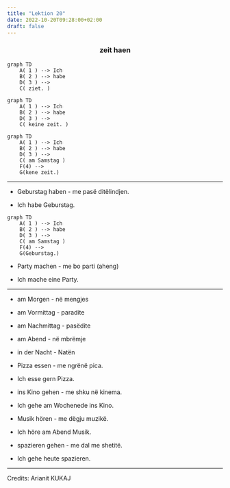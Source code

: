 ```yaml
---
title: "Lektion 20"
date: 2022-10-20T09:28:00+02:00
draft: false
---
```


### <center>zeit haen</center>

```mermaid
graph TD
    A( 1 ) --> Ich
    B( 2 ) --> habe
    D( 3 ) -->
    C( ziet. )
```

```mermaid
graph TD
    A( 1 ) --> Ich
    B( 2 ) --> habe
    D( 3 ) -->
    C( keine zeit. )
```

```mermaid
graph TD
    A( 1 ) --> Ich
    B( 2 ) --> habe
    D( 3 ) -->
    C( am Samstag )
    F(4) -->
    G(kene zeit.)
```

---

- Geburstag haben - me pasë ditëlindjen.

- Ich habe Geburstag.

```mermaid
graph TD
    A( 1 ) --> Ich
    B( 2 ) --> habe
    D( 3 ) -->
    C( am Samstag )
    F(4) -->
    G(Geburstag.)
```

- Party machen - me bo parti (aheng)

- Ich mache eine Party.

---

- am Morgen - në mengjes

- am Vormittag - paradite

- am Nachmittag - pasëdite

- am Abend - në mbrëmje

- in der Nacht - Natën

- Pizza essen - me ngrënë pica.

- Ich esse gern Pizza.

- ins Kino gehen - me shku në kinema.

- Ich gehe am Wochenede ins Kino.

- Musik hören - me dëgju muzikë.

- Ich höre am Abend Musik.

- spazieren gehen - me dal me shetitë.

- Ich gehe heute spazieren.

---

Credits: Arianit KUKAJ
